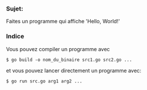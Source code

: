 ### Sujet:
Faites un programme qui affiche 'Hello, World!'


### Indice
Vous pouvez compiler un programme avec
```shell
$ go build -o nom_du_binaire src1.go src2.go ...
```
et vous pouvez lancer directement un programme avec:
```shell
$ go run src.go arg1 arg2 ...
